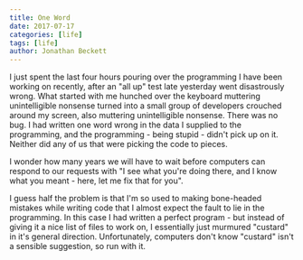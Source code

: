 ```yaml
---
title: One Word
date: 2017-07-17
categories: [life]
tags: [life]
author: Jonathan Beckett
---
```


I just spent the last four hours pouring over the programming I have been working on recently, after an "all up" test late yesterday went disastrously wrong. What started with me hunched over the keyboard muttering unintelligible nonsense turned into a small group of developers crouched around my screen, also muttering unintelligible nonsense. There was no bug. I had written one word wrong in the data I supplied to the programming, and the programming - being stupid - didn't pick up on it. Neither did any of us that were picking the code to pieces.

I wonder how many years we will have to wait before computers can respond to our requests with "I see what you're doing there, and I know what you meant - here, let me fix that for you".

I guess half the problem is that I'm so used to making bone-headed mistakes while writing code that I almost expect the fault to lie in the programming. In this case I had written a perfect program - but instead of giving it a nice list of files to work on, I essentially just murmured "custard" in it's general direction. Unfortunately, computers don't know "custard" isn't a sensible suggestion, so run with it.